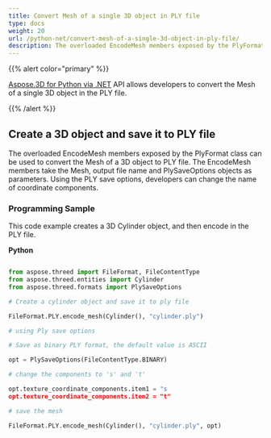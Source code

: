 ```yaml
---
title: Convert Mesh of a single 3D object in PLY file
type: docs
weight: 20
url: /python-net/convert-mesh-of-a-single-3d-object-in-ply-file/
description: The overloaded EncodeMesh members exposed by the PlyFormat class can be used to convert the Mesh of a 3D object to PLY file. The EncodeMesh members take the Mesh, output file name and PlySaveOptions objects as parameters. Using the PLY save options, developers can change the name of coordinate components.
---
```


{{% alert color="primary" %}}

[Aspose.3D for Python via .NET](https://products.aspose.com/3d/python-net/) API allows developers to convert the Mesh of a single 3D object in the PLY file.

{{% /alert %}}
## **Create a 3D object and save it to PLY file**
The overloaded EncodeMesh members exposed by the PlyFormat class can be used to convert the Mesh of a 3D object to PLY file. The EncodeMesh members take the Mesh, output file name and PlySaveOptions objects as parameters. Using the PLY save options, developers can change the name of coordinate components.
### **Programming Sample**
This code example creates a 3D Cylinder object, and then encode in the PLY file.

**Python**

```py

from aspose.threed import FileFormat, FileContentType
from aspose.threed.entities import Cylinder
from aspose.threed.formats import PlySaveOptions

# Create a cylinder object and save it to ply file

FileFormat.PLY.encode_mesh(Cylinder(), "cylinder.ply")

# using Ply save options

# Save as binary PLY format, the default value is ASCII

opt = PlySaveOptions(FileContentType.BINARY)

# change the components to 's' and 't'

opt.texture_coordinate_components.item1 = "s
opt.texture_coordinate_components.item2 = "t"

# save the mesh

FileFormat.PLY.encode_mesh(Cylinder(), "cylinder.ply", opt)

```
